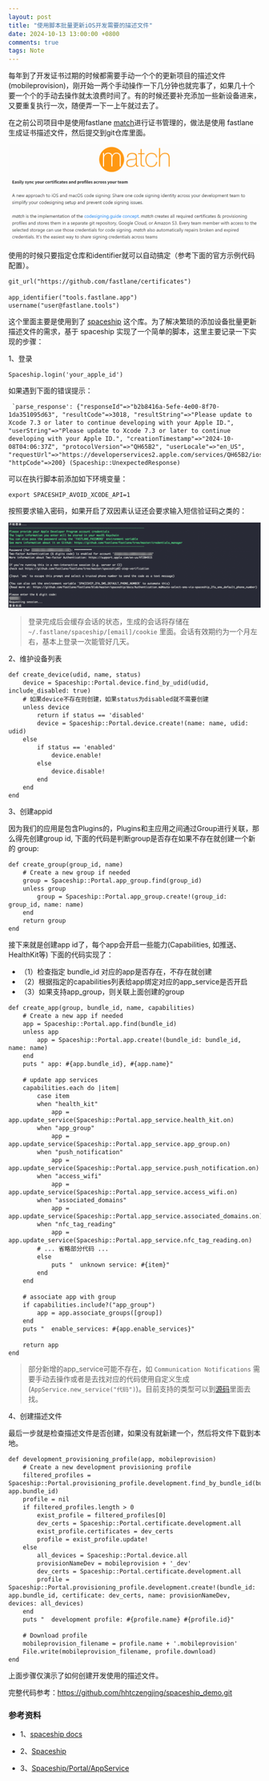 ```yaml
---
layout: post
title: "使用脚本批量更新iOS开发需要的描述文件"
date: 2024-10-13 13:00:00 +0800
comments: true
tags: Note
---
```


每年到了开发证书过期的时候都需要手动一个个的更新项目的描述文件(mobileprovision)，刚开始一两个手动操作一下几分钟也就完事了，如果几十个要一个个的手动去操作就太浪费时间了。有的时候还要补充添加一些新设备进来，又要重复执行一次，随便弄一下一上午就过去了。

在之前公司项目中是使用fastlane [match](https://docs.fastlane.tools/actions/match/)进行证书管理的，做法是使用 fastlane 生成证书描述文件，然后提交到git仓库里面。

![fastlane-match](/images/ios-cert-spaceship/fastlane-match.png)

使用的时候只要指定仓库和identifier就可以自动搞定（参考下面的官方示例代码配置）。

```
git_url("https://github.com/fastlane/certificates")

app_identifier("tools.fastlane.app")
username("user@fastlane.tools")
```

这个里面主要是使用到了 [spaceship](https://github.com/fastlane/fastlane/blob/master/spaceship/README.md) 这个库。为了解决繁琐的添加设备批量更新描述文件的需求，基于 spaceship 实现了一个简单的脚本，这里主要记录一下实现的步骤：

1、登录

```
Spaceship.login('your_apple_id')
```

如果遇到下面的错误提示：

```
 `parse_response': {"responseId"=>"b2b8416a-5efe-4e00-8f70-1da351095d63", "resultCode"=>3018, "resultString"=>"Please update to Xcode 7.3 or later to continue developing with your Apple ID.", "userString"=>"Please update to Xcode 7.3 or later to continue developing with your Apple ID.", "creationTimestamp"=>"2024-10-08T04:06:37Z", "protocolVersion"=>"QH65B2", "userLocale"=>"en_US", "requestUrl"=>"https://developerservices2.apple.com/services/QH65B2/ios/listProvisioningProfiles.action", "httpCode"=>200} (Spaceship::UnexpectedResponse)
```

可以在执行脚本前添加如下环境变量：

```
export SPACESHIP_AVOID_XCODE_API=1
```

按照要求输入密码，如果开启了双因素认证还会要求输入短信验证码之类的：

![start_login](/images/ios-cert-spaceship/start_login.png)

> 登录完成后会缓存会话的状态，生成的会话将存储在 `~/.fastlane/spaceship/[email]/cookie` 里面。会话有效期约为一个月左右，基本上登录一次能管好几天。

2、维护设备列表

```
def create_device(udid, name, status)
    device = Spaceship::Portal.device.find_by_udid(udid, include_disabled: true)
    # 如果device不存在则创建，如果status为disabled就不需要创建
    unless device
        return if status == 'disabled'
        device = Spaceship::Portal.device.create!(name: name, udid: udid)
    else
        if status == 'enabled'
            device.enable!
        else
            device.disable!
        end
    end
end
```

3、创建appid

因为我们的应用是包含Plugins的，Plugins和主应用之间通过Group进行关联，那么得先创建group id, 下面的代码是判断group是否存在如果不存在就创建一个新的 group:

```
def create_group(group_id, name)
    # Create a new group if needed
    group = Spaceship::Portal.app_group.find(group_id)
    unless group
        group = Spaceship::Portal.app_group.create!(group_id: group_id, name: name)
    end
    return group
end
```

接下来就是创建app id了，每个app会开启一些能力(Capabilities, 如推送、HealthKit等) 下面的代码实现了：

- （1）检查指定 bundle_id 对应的app是否存在，不存在就创建
- （2）根据指定的capabilities列表给app绑定对应的app_service是否开启
- （3）如果支持app_group，则关联上面创建的group

```
def create_app(group, bundle_id, name, capabilities)
    # Create a new app if needed
    app = Spaceship::Portal.app.find(bundle_id)
    unless app
        app = Spaceship::Portal.app.create!(bundle_id: bundle_id, name: name)
    end
    puts " app: #{app.bundle_id}, #{app.name}"

    # update app services
    capabilities.each do |item|
        case item
        when "health_kit"
            app = app.update_service(Spaceship::Portal.app_service.health_kit.on)
        when "app_group"
            app = app.update_service(Spaceship::Portal.app_service.app_group.on)
        when "push_notification"
            app = app.update_service(Spaceship::Portal.app_service.push_notification.on)
        when "access_wifi"
            app = app.update_service(Spaceship::Portal.app_service.access_wifi.on)
        when "associated_domains"
            app = app.update_service(Spaceship::Portal.app_service.associated_domains.on)
        when "nfc_tag_reading"
            app = app.update_service(Spaceship::Portal.app_service.nfc_tag_reading.on)
        # ... 省略部分代码 ...
        else
            puts "  unknown service: #{item}"
        end
    end

    # associate app with group
    if capabilities.include?("app_group")
        app = app.associate_groups([group])
    end
    puts "  enable_services: #{app.enable_services}"

    return app
end
```

> 部分新增的app_service可能不存在，如 `Communication Notifications` 需要手动去操作或者是去找对应的代码使用自定义生成(`AppService.new_service("代码")`)。目前支持的类型可以到[源码](https://github.com/fastlane/fastlane/blob/master/spaceship/lib/spaceship/portal/app_service.rb)里面去找。

4、创建描述文件

最后一步就是检查描述文件是否创建，如果没有就新建一个，然后将文件下载到本地。

```
def development_provisioning_profile(app, mobileprovision)
    # Create a new development provisioning profile
    filtered_profiles = Spaceship::Portal.provisioning_profile.development.find_by_bundle_id(bundle_id: app.bundle_id)
    profile = nil
    if filtered_profiles.length > 0 
        exist_profile = filtered_profiles[0]
        dev_certs = Spaceship::Portal.certificate.development.all
        exist_profile.certificates = dev_certs
        profile = exist_profile.update!
    else
        all_devices = Spaceship::Portal.device.all
        provisionNameDev = mobileprovision + '_dev'
        dev_certs = Spaceship::Portal.certificate.development.all
        profile = Spaceship::Portal.provisioning_profile.development.create!(bundle_id: app.bundle_id, certificate: dev_certs, name: provisionNameDev, devices: all_devices)
    end
    puts "  development profile: #{profile.name} #{profile.id}"

    # Download profile
    mobileprovision_filename = profile.name + '.mobileprovision'
    File.write(mobileprovision_filename, profile.download)
end
```

上面步骤仅演示了如何创建开发使用的描述文件。

完整代码参考：https://github.com/hhtczengjing/spaceship_demo.git

### 参考资料

- 1、[spaceship docs](https://github.com/fastlane/fastlane/blob/master/spaceship/README.md)

- 2、[Spaceship](https://congoliver.github.io/2019/05/23/Spaceship/)

- 3、[Spaceship/Portal/AppService](https://www.rubydoc.info/gems/spaceship/0.36.1/Spaceship/Portal/AppService)